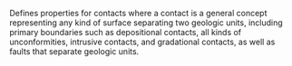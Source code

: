 Defines properties for contacts where a contact is a general concept representing any kind of surface separating two geologic units, including primary boundaries such as depositional contacts, all kinds of unconformities, intrusive contacts, and gradational contacts, as well as faults that separate geologic units.
